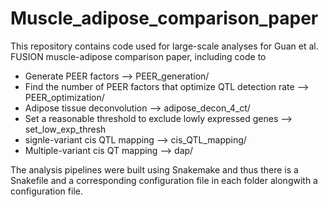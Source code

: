 # Muscle_adipose_comparison_paper
This repository contains code used for large-scale analyses for Guan et al. FUSION muscle-adipose comparison paper, including code to 
- Generate PEER factors --> PEER_generation/
- Find the number of PEER factors that optimize QTL detection rate --> PEER_optimization/
- Adipose tissue deconvolution --> adipose_decon_4_ct/
- Set a reasonable threshold to exclude lowly expressed genes --> set_low_exp_thresh
- signle-variant cis QTL mapping --> cis_QTL_mapping/
- Multiple-variant cis QT mapping --> dap/

The analysis pipelines were built using Snakemake and thus there is a Snakefile and a corresponding configuration file in each folder alongwith a configuration file. 
